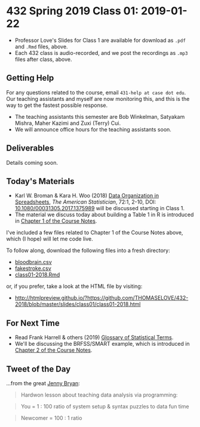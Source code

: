 # 432 Spring 2019 Class 01: 2019-01-22

- Professor Love's Slides for Class 1 are available for download as `.pdf` and `.Rmd` files, above.
- Each 432 class is audio-recorded, and we post the recordings as `.mp3` files after class, above.

## Getting Help

For any questions related to the course, email `431-help at case dot edu`. Our teaching assistants and myself are now monitoring this, and this is the way to get the fastest possible response.

- The teaching assistants this semester are Bob Winkelman, Satyakam Mishra, Maher Kazimi and Zuxi (Terry) Cui.
- We will announce office hours for the teaching assistants soon.

## Deliverables

Details coming soon.


## Today's Materials

- Karl W. Broman & Kara H. Woo (2018) [Data Organization in Spreadsheets](https://github.com/THOMASELOVE/2019-432/blob/master/references/pdf/Broman_and_Woo_2018_Data_Organization_in_Spreadsheets.pdf), *The American Statistician*, 72:1, 2-10, DOI: [10.1080/00031305.2017.1375989](https://doi.org/10.1080/00031305.2017.1375989) will be discussed starting in Class 1.
- The material we discuss today about building a Table 1 in R is introduced in [Chapter 1 of the Course Notes](https://thomaselove.github.io/2019-432-book/building-table-1.html).

I've included a few files related to Chapter 1 of the Course Notes above, which (I hope) will let me code live.

To follow along, download the following files into a fresh directory:

- [bloodbrain.csv](https://raw.githubusercontent.com/THOMASELOVE/432-2018/master/slides/class01/bloodbrain.csv)
- [fakestroke.csv](https://raw.githubusercontent.com/THOMASELOVE/432-2018/master/slides/class01/fakestroke.csv)
- [class01-2018.Rmd](https://raw.githubusercontent.com/THOMASELOVE/432-2018/master/slides/class01/class01-2018.Rmd)

or, if you prefer, take a look at the HTML file by visiting:

- http://htmlpreview.github.io/?https://github.com/THOMASELOVE/432-2018/blob/master/slides/class01/class01-2018.html

## For Next Time

- Read Frank Harrell & others (2019) [Glossary of Statistical Terms](http://hbiostat.org/doc/glossary.pdf).
- We'll be discussing the BRFSS/SMART example, which is introduced in [Chapter 2 of the Course Notes](https://thomaselove.github.io/2019-432-book/linear-regression-on-a-small-smart-data-set.html).

## Tweet of the Day

...from the great [Jenny Bryan](https://twitter.com/jennybryan/status/953051131822796800?refsrc=email&s=11&ref_src=twcamp%5Eshare%7Ctwsrc%5Eios%7Ctwgr%5Eemail):

> Hardwon lesson about teaching data analysis via programming:

> You = 1 : 100 ratio of system setup & syntax puzzles to data fun time

> Newcomer = 100 : 1 ratio
